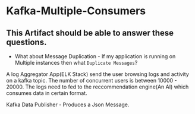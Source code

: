 # Kafka-Multiple-Consumers

## This Artifact should be able to answer these questions.

* What about Message Duplication - If my application is running on Multiple instances then what `Duplicate Messages`?





A log Aggregator App(ELK Stack) send the user browsing logs and activity on a kafka topic.
The number of concurrent users is between 10000 - 20000.
The logs need to fed to the reccommendation engine(An AI) which consumes data in certain format.

Kafka Data Publisher - Produces a Json Message.

